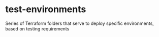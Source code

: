 # test-environments
Series of Terraform folders that serve to deploy specific environments, based on testing requirements
